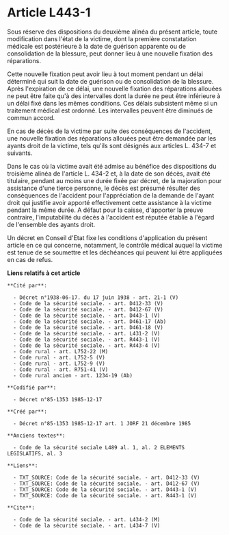 # Article L443-1

Sous réserve des dispositions du deuxième alinéa du présent article, toute modification dans l'état de la victime, dont la
première constatation médicale est postérieure à la date de guérison apparente ou de consolidation de la blessure, peut
donner lieu à une nouvelle fixation des réparations. 

Cette nouvelle fixation peut avoir lieu à tout moment pendant un délai déterminé qui suit la date de guérison ou de
consolidation de la blessure. Après l'expiration de ce délai, une nouvelle fixation des réparations allouées ne peut être
faite qu'à des intervalles dont la durée ne peut être inférieure à un délai fixé dans les mêmes conditions. Ces délais
subsistent même si un traitement médical est ordonné. Les intervalles peuvent être diminués de commun accord. 

En cas de décès de la victime par suite des conséquences de l'accident, une nouvelle fixation des réparations allouées peut
être demandée par les ayants droit de la victime, tels qu'ils sont désignés aux articles L. 434-7 et suivants. 

Dans le cas où la victime avait été admise au bénéfice des dispositions du troisième alinéa de l'article L. 434-2 et, à la
date de son décès, avait été titulaire, pendant au moins une durée fixée par décret, de la majoration pour assistance d'une
tierce personne, le décès est présumé résulter des conséquences de l'accident pour l'appréciation de la demande de l'ayant
droit qui justifie avoir apporté effectivement cette assistance à la victime pendant la même durée. A défaut pour la caisse,
d'apporter la preuve contraire, l'imputabilité du décès à l'accident est réputée établie à l'égard de l'ensemble des ayants
droit. 

Un décret en Conseil d'Etat fixe les conditions d'application du présent article en ce qui concerne, notamment, le contrôle
médical auquel la victime est tenue de se soumettre et les déchéances qui peuvent lui être appliquées en cas de refus.

**Liens relatifs à cet article**

	**Cité par**:

	  - Décret n°1938-06-17. du 17 juin 1938 - art. 21-1 (V)
	  - Code de la sécurité sociale. - art. D412-33 (V)
	  - Code de la sécurité sociale. - art. D412-67 (V)
	  - Code de la sécurité sociale. - art. D443-1 (V)
	  - Code de la sécurité sociale. - art. D461-17 (Ab)
	  - Code de la sécurité sociale. - art. D461-18 (V)
	  - Code de la sécurité sociale. - art. L431-2 (V)
	  - Code de la sécurité sociale. - art. R443-1 (V)
	  - Code de la sécurité sociale. - art. R443-4 (V)
	  - Code rural - art. L752-22 (M)
	  - Code rural - art. L752-5 (V)
	  - Code rural - art. L752-9 (V)
	  - Code rural - art. R751-41 (V)
	  - Code rural ancien - art. 1234-19 (Ab)

	**Codifié par**:

	  - Décret n°85-1353 1985-12-17

	**Créé par**:

	  - Décret n°85-1353 1985-12-17 art. 1 JORF 21 décembre 1985

	**Anciens textes**:

	  - Code de la sécurité sociale L489 al. 1, al. 2 ELEMENTS LEGISLATIFS, al. 3

	**Liens**:

	  - TXT_SOURCE: Code de la sécurité sociale. - art. D412-33 (V)
	  - TXT_SOURCE: Code de la sécurité sociale. - art. D412-67 (V)
	  - TXT_SOURCE: Code de la sécurité sociale. - art. D443-1 (V)
	  - TXT_SOURCE: Code de la sécurité sociale. - art. R443-1 (V)

	**Cite**:

	  - Code de la sécurité sociale. - art. L434-2 (M)
	  - Code de la sécurité sociale. - art. L434-7 (V)
